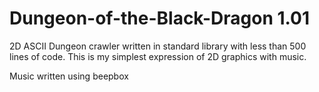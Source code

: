 # Dungeon-of-the-Black-Dragon 1.01 
2D ASCII Dungeon crawler written in standard library with less than 500 lines of code. This is my simplest expression of 2D graphics with music. 

Music written using beepbox 
